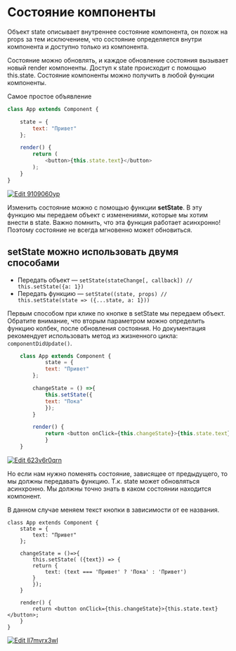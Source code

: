 # Состояние компоненты

Объект state описывает внутреннее состояние компонента, он похож на props за тем исключением, что состояние определяется внутри компонента и доступно только из компонента.

Состояние можно обновлять, и каждое обновление состояния вызывает новый render компоненты. Доступ к state происходит с помощью this.state. Состояние компоненты можно получить в любой функции компоненты.

Самое простое объявление

```javascript
class App extends Component {

    state = {
        text: "Привет"
    };

    render() {
        return (
            <button>{this.state.text}</button>
        );
    }
}
```

[![Edit 9109060yp](https://codesandbox.io/static/img/play-codesandbox.svg)](https://codesandbox.io/s/9109060yp)

Изменить состояние можно с помощью функции **setState**. В эту функцию мы передаем объект с изменениями, которые мы хотим внести в state. Важно помнить, что эта функция работает асинхронно! Поэтому состояние не всегда мгновенно может обновиться.

## setState можно использовать двумя способами

* Передать объект —  ```setState(stateChange[, callback]) // this.setState({a: 1})```
* Передать функцию — ```setState((state, props) // this.setState(state => ({...state, a: 1}))```

Первым способом при клике по кнопке в setState мы передаем объект. Обратите внимание, что вторым параметром можно определить функцию колбек, после обновления состояния. Но документация рекомендует использовать метод из жизненного цикла: ```componentDidUpdate()```.

```javascript
    class App extends Component {
            state = {
            text: "Привет"
        };

        changeState = () =>{
            this.setState({
            text: "Пока"
            });
        }

        render() {
            return <button onClick={this.changeState}>{this.state.text}</button>;
            }
    }
```

[![Edit 623v6r0qrn](https://codesandbox.io/static/img/play-codesandbox.svg)](https://codesandbox.io/s/623v6r0qrn)

Но если нам нужно поменять состояние, зависящее от предыдущего, то мы должны передавать функцию. Т.к. state может обновляться асинхронно. Мы должны точно знать в каком состоянии находится компонент.

В данном случае меняем текст кнопки в зависимости от ее названия.

    class App extends Component {
        state = {
            text: "Привет"
        };

        changeState = ()=>{
            this.setState( ({text}) => {
            return {
                text: (text === 'Привет' ? 'Пока' : 'Привет')
            }
            });
        }

        render() {
            return <button onClick={this.changeState}>{this.state.text}</button>;
        }
    }

[![Edit ll7mvrx3wl](https://codesandbox.io/static/img/play-codesandbox.svg)](https://codesandbox.io/s/ll7mvrx3wl)